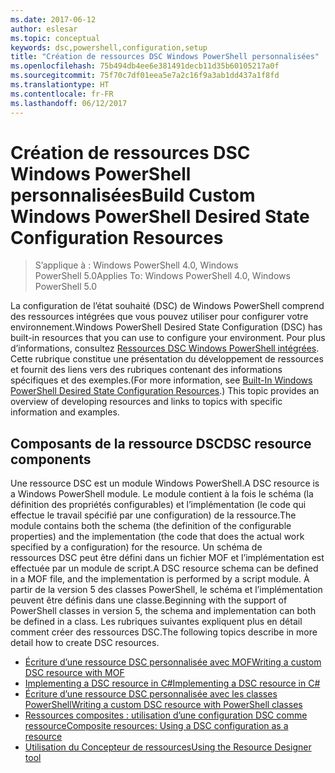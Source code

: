 ```yaml
---
ms.date: 2017-06-12
author: eslesar
ms.topic: conceptual
keywords: dsc,powershell,configuration,setup
title: "Création de ressources DSC Windows PowerShell personnalisées"
ms.openlocfilehash: 75b494db4ee6e381491decb11d35b60105217a0f
ms.sourcegitcommit: 75f70c7df01eea5e7a2c16f9a3ab1dd437a1f8fd
ms.translationtype: HT
ms.contentlocale: fr-FR
ms.lasthandoff: 06/12/2017
---
```

# <a name="build-custom-windows-powershell-desired-state-configuration-resources"></a><span data-ttu-id="c69d9-103">Création de ressources DSC Windows PowerShell personnalisées</span><span class="sxs-lookup"><span data-stu-id="c69d9-103">Build Custom Windows PowerShell Desired State Configuration Resources</span></span>

> <span data-ttu-id="c69d9-104">S’applique à : Windows PowerShell 4.0, Windows PowerShell 5.0</span><span class="sxs-lookup"><span data-stu-id="c69d9-104">Applies To: Windows PowerShell 4.0, Windows PowerShell 5.0</span></span>

<span data-ttu-id="c69d9-105">La configuration de l’état souhaité (DSC) de Windows PowerShell comprend des ressources intégrées que vous pouvez utiliser pour configurer votre environnement.</span><span class="sxs-lookup"><span data-stu-id="c69d9-105">Windows PowerShell Desired State Configuration (DSC) has built-in resources that you can use to configure your environment.</span></span> <span data-ttu-id="c69d9-106">Pour plus d’informations, consultez [Ressources DSC Windows PowerShell intégrées](builtInResource.md). Cette rubrique constitue une présentation du développement de ressources et fournit des liens vers des rubriques contenant des informations spécifiques et des exemples.</span><span class="sxs-lookup"><span data-stu-id="c69d9-106">(For more information, see [Built-In Windows PowerShell Desired State Configuration Resources](builtInResource.md).) This topic provides an overview of developing resources and links to topics with specific information and examples.</span></span>

## <a name="dsc-resource-components"></a><span data-ttu-id="c69d9-107">Composants de la ressource DSC</span><span class="sxs-lookup"><span data-stu-id="c69d9-107">DSC resource components</span></span>

<span data-ttu-id="c69d9-108">Une ressource DSC est un module Windows PowerShell.</span><span class="sxs-lookup"><span data-stu-id="c69d9-108">A DSC resource is a Windows PowerShell module.</span></span> <span data-ttu-id="c69d9-109">Le module contient à la fois le schéma (la définition des propriétés configurables) et l’implémentation (le code qui effectue le travail spécifié par une configuration) de la ressource.</span><span class="sxs-lookup"><span data-stu-id="c69d9-109">The module contains both the schema (the definition of the configurable properties) and the implementation (the code that does the actual work specified by a configuration) for the resource.</span></span> <span data-ttu-id="c69d9-110">Un schéma de ressources DSC peut être défini dans un fichier MOF et l’implémentation est effectuée par un module de script.</span><span class="sxs-lookup"><span data-stu-id="c69d9-110">A DSC resource schema can be defined in a MOF file, and the implementation is performed by a script module.</span></span> <span data-ttu-id="c69d9-111">À partir de la version 5 des classes PowerShell, le schéma et l’implémentation peuvent être définis dans une classe.</span><span class="sxs-lookup"><span data-stu-id="c69d9-111">Beginning with the support of PowerShell classes in version 5, the schema and implementation can both be defined in a class.</span></span> <span data-ttu-id="c69d9-112">Les rubriques suivantes expliquent plus en détail comment créer des ressources DSC.</span><span class="sxs-lookup"><span data-stu-id="c69d9-112">The following topics describe in more detail how to create DSC resources.</span></span>

* [<span data-ttu-id="c69d9-113">Écriture d’une ressource DSC personnalisée avec MOF</span><span class="sxs-lookup"><span data-stu-id="c69d9-113">Writing a custom DSC resource with MOF</span></span>](authoringResourceMOF.md) 
* [<span data-ttu-id="c69d9-114">Implementing a DSC resource in C#</span><span class="sxs-lookup"><span data-stu-id="c69d9-114">Implementing a DSC resource in C#</span></span>](authoringResourceMofCS.md) 
* [<span data-ttu-id="c69d9-115">Écriture d’une ressource DSC personnalisée avec les classes PowerShell</span><span class="sxs-lookup"><span data-stu-id="c69d9-115">Writing a custom DSC resource with PowerShell classes</span></span>](authoringResourceClass.md) 
* [<span data-ttu-id="c69d9-116">Ressources composites : utilisation d’une configuration DSC comme ressource</span><span class="sxs-lookup"><span data-stu-id="c69d9-116">Composite resources: Using a DSC configuration as a resource</span></span>](authoringResourceComposite.md) 
* [<span data-ttu-id="c69d9-117">Utilisation du Concepteur de ressources</span><span class="sxs-lookup"><span data-stu-id="c69d9-117">Using the Resource Designer tool</span></span>](authoringResourceMofDesigner.md) 

